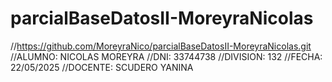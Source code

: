 # parcialBaseDatosII-MoreyraNicolas
//https://github.com/MoreyraNico/parcialBaseDatosII-MoreyraNicolas.git
//ALUMNO: NICOLAS MOREYRA
//DNI: 33744738
//DIVISION: 132
//FECHA: 22/05/2025
//DOCENTE: SCUDERO YANINA

